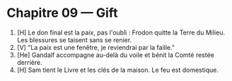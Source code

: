 # Chapitre 09 — Gift

1. [H] Le don final est la paix, pas l'oubli : Frodon quitte la Terre du Milieu. Les blessures se taisent sans se renier.
2. [V] "La paix est une fenêtre, je reviendrai par la faille."
3. [He] Gandalf accompagne au-delà du voile et bénit la Comté restée derrière.
4. [H] Sam tient le Livre et les clés de la maison. Le feu est domestique.
